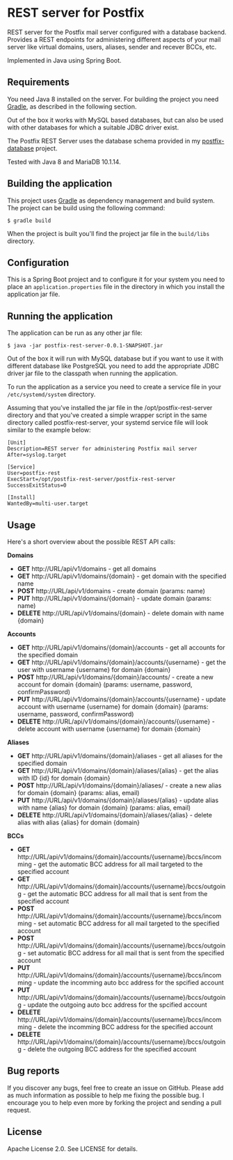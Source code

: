 # REST server for Postfix

REST server for the Postfix mail server configured with a database backend. Provides a REST endpoints for administering different aspects of your mail server like virtual domains, users, aliases, sender and recever BCCs, etc.

Implemented in Java using Spring Boot.

## Requirements

You need Java 8 installed on the server. For building the project you need [Gradle](https://gradle.org), as described in the following section.

Out of the box it works with MySQL based databases, but can also be used with other databases for which a suitable JDBC driver exist.

The Postfix REST Server uses the database schema provided in my [postfix-database](https://github.com/lyubenblagoev/postfix-database) project.

Tested with Java 8 and MariaDB 10.1.14.

## Building the application

This project uses [Gradle](https://gradle.org) as dependency management and build system. The project can be build using the following command:

    $ gradle build

When the project is built you'll find the project jar file in the `build/libs` directory.

## Configuration

This is a Spring Boot project and to configure it for your system you need to place an `application.properties` file in the directory in which you install the application jar file.

## Running the application

The application can be run as any other jar file: 

    $ java -jar postfix-rest-server-0.0.1-SNAPSHOT.jar

Out of the box it will run with MySQL database but if you want to use it with different database like PostgreSQL you need to add the appropriate JDBC driver jar file to the classpath when running the application.

To run the application as a service you need to create a service file in your `/etc/systemd/system` directory. 

Assuming that you've installed the jar file in the /opt/postfix-rest-server directory and that you've created a simple wrapper script in the same directory called postfix-rest-server, your systemd service file will look similar to the example below:

```
[Unit]
Description=REST server for administering Postfix mail server 
After=syslog.target

[Service] 
User=postfix-rest 
ExecStart=/opt/postfix-rest-server/postfix-rest-server 
SuccessExitStatus=0

[Install] 
WantedBy=multi-user.target
```

## Usage

Here's a short overview about the possible REST API calls:

**Domains**

  * **GET** http://URL/api/v1/domains - get all domains
  * **GET** http://URL/api/v1/domains/{domain} - get domain with the specified name
  * **POST** http://URL/api/v1/domains - create domain (params: name)
  * **PUT** http://URL/api/v1/domains/{domain} - update domain (params: name)
  * **DELETE** http://URL/api/v1/domains/{domain} - delete domain with name {domain}

**Accounts**

  * **GET** http://URL/api/v1/domains/{domain}/accounts - get all accounts for the specified domain
  * **GET** http://URL/api/v1/domains/{domain}/accounts/{username} - get the user with username {username} for domain {domain}
  * **POST** http://URL/api/v1/domains/{domain}/accounts/ - create a new account for domain {domain} (params: username, password, confirmPassword)
  * **PUT** http://URL/api/v1/domains/{domain}/accounts/{username} - update account with username {username} for domain {domain} (params: username, password, confirmPassword)
  * **DELETE** http://URL/api/v1/domains/{domain}/accounts/{username} - delete account with username {username} for domain {domain}

**Aliases**

  * **GET** http://URL/api/v1/domains/{domain}/aliases - get all aliases for the specified domain
  * **GET** http://URL/api/v1/domains/{domain}/aliases/{alias} - get the alias with ID {id} for domain {domain}
  * **POST** http://URL/api/v1/domains/{domain}/aliases/ - create a new alias for domain {domain} (params: alias, email)
  * **PUT** http://URL/api/v1/domains/{domain}/aliases/{alias} - update alias with name {alias} for domain {domain} (params: alias, email)
  * **DELETE** http://URL/api/v1/domains/{domain}/aliases/{alias} - delete alias with alias {alias} for domain {domain}

**BCCs**

  * **GET** http://URL/api/v1/domains/{domain}/accounts/{username}/bccs/incomming - get the automatic BCC address for all mail targeted to the specified account
  * **GET** http://URL/api/v1/domains/{domain}/accounts/{username}/bccs/outgoing - get the automatic BCC address for all mail that is sent from the specified account
  * **POST** http://URL/api/v1/domains/{domain}/accounts/{username}/bccs/incomming - set automatic BCC address for all mail targeted to the specified account
  * **POST** http://URL/api/v1/domains/{domain}/accounts/{username}/bccs/outgoing - set automatic BCC address for all mail that is sent from the specified account
  * **PUT** http://URL/api/v1/domains/{domain}/accounts/{username}/bccs/incomming - update the incomming auto bcc address for the spcified account
  * **PUT** http://URL/api/v1/domains/{domain}/accounts/{username}/bccs/outgoing - update the outgoing auto bcc address for the spcified account
  * **DELETE** http://URL/api/v1/domains/{domain}/accounts/{username}/bccs/incomming - delete the incomming BCC address for the specified account
  * **DELETE** http://URL/api/v1/domains/{domain}/accounts/{username}/bccs/outgoing - delete the outgoing BCC address for the specified account

## Bug reports 

If you discover any bugs, feel free to create an issue on GitHub. Please add as much information as possible to help me fixing the possible bug. I encourage you to help even more by forking the project and sending a pull request.

## License

Apache License 2.0. See LICENSE for details.
